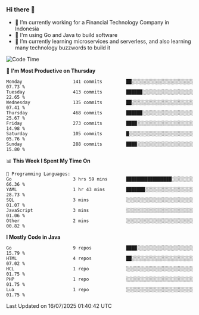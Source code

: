 ### Hi there 👋

<!--
**mazzama/mazzama** is a ✨ _special_ ✨ repository because its `README.md` (this file) appears on your GitHub profile.

Here are some ideas to get you started:

- 🔭 I’m currently working on ...
- 🌱 I’m currently learning ...
- 👯 I’m looking to collaborate on ...
- 🤔 I’m looking for help with ...
- 💬 Ask me about ...
- 📫 How to reach me: ...
- 😄 Pronouns: ...
- ⚡ Fun fact: ...
-->

- 🔭 I’m currently working for a Financial Technology Company in Indonesia
- :gun: I'm using Go and Java to build software
- 🌱 I’m currently learning microservices and serverless, and also learning many technology buzzwords to build it

<!--START_SECTION:waka-->
![Code Time](http://img.shields.io/badge/Code%20Time-4%2C101%20hrs%2026%20mins-blue)

📅 **I'm Most Productive on Thursday** 

```text
Monday                   141 commits         ██░░░░░░░░░░░░░░░░░░░░░░░   07.73 % 
Tuesday                  413 commits         ██████░░░░░░░░░░░░░░░░░░░   22.65 % 
Wednesday                135 commits         ██░░░░░░░░░░░░░░░░░░░░░░░   07.41 % 
Thursday                 468 commits         ██████░░░░░░░░░░░░░░░░░░░   25.67 % 
Friday                   273 commits         ████░░░░░░░░░░░░░░░░░░░░░   14.98 % 
Saturday                 105 commits         █░░░░░░░░░░░░░░░░░░░░░░░░   05.76 % 
Sunday                   288 commits         ████░░░░░░░░░░░░░░░░░░░░░   15.80 % 
```


📊 **This Week I Spent My Time On** 

```text
💬 Programming Languages: 
Go                       3 hrs 59 mins       █████████████████░░░░░░░░   66.36 % 
YAML                     1 hr 43 mins        ███████░░░░░░░░░░░░░░░░░░   28.73 % 
SQL                      3 mins              ░░░░░░░░░░░░░░░░░░░░░░░░░   01.07 % 
JavaScript               3 mins              ░░░░░░░░░░░░░░░░░░░░░░░░░   01.06 % 
Other                    2 mins              ░░░░░░░░░░░░░░░░░░░░░░░░░   00.82 % 
```

**I Mostly Code in Java** 

```text
Go                       9 repos             ████░░░░░░░░░░░░░░░░░░░░░   15.79 % 
HTML                     4 repos             ██░░░░░░░░░░░░░░░░░░░░░░░   07.02 % 
HCL                      1 repo              ░░░░░░░░░░░░░░░░░░░░░░░░░   01.75 % 
PHP                      1 repo              ░░░░░░░░░░░░░░░░░░░░░░░░░   01.75 % 
Lua                      1 repo              ░░░░░░░░░░░░░░░░░░░░░░░░░   01.75 % 
```




 Last Updated on 16/07/2025 01:40:42 UTC
<!--END_SECTION:waka-->
